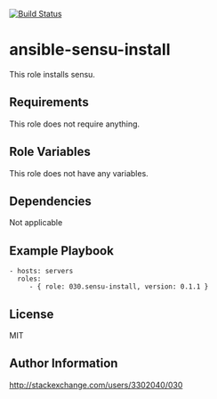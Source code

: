 [![Build Status](https://travis-ci.org/030/ansible-sensu-install.svg?branch=master)](https://travis-ci.org/030/ansible-sensu-install)

ansible-sensu-install
=========

This role installs sensu.

Requirements
------------

This role does not require anything.

Role Variables
--------------

This role does not have any variables.

Dependencies
------------

Not applicable

Example Playbook
----------------

    - hosts: servers
      roles:
         - { role: 030.sensu-install, version: 0.1.1 }

License
-------

MIT

Author Information
------------------

http://stackexchange.com/users/3302040/030
